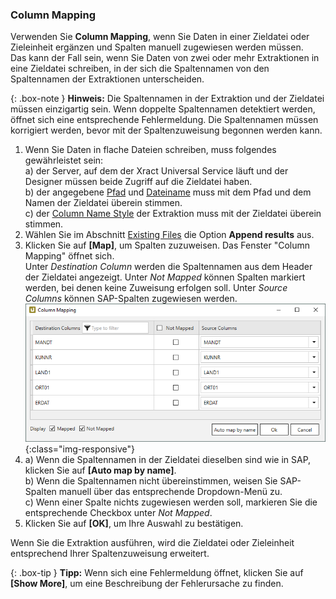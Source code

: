 ### Column Mapping

Verwenden Sie **Column Mapping**, wenn Sie Daten in einer Zieldatei oder Zieleinheit ergänzen und Spalten manuell zugewiesen werden müssen.<br>
Das kann der Fall sein, wenn Sie Daten von zwei oder mehr Extraktionen in eine Zieldatei schreiben, in der sich die Spaltennamen von den Spaltennamen der Extraktionen unterscheiden.

{: .box-note }
**Hinweis:** Die Spaltennamen in der Extraktion und der Zieldatei müssen einzigartig sein. 
Wenn doppelte Spaltennamen detektiert werden, öffnet sich eine entsprechende Fehlermeldung.
Die Spaltennamen müssen korrigiert werden, bevor mit der Spaltenzuweisung begonnen werden kann.

1. Wenn Sie Daten in flache Dateien schreiben, muss folgendes gewährleistet sein:<br>
a) der Server, auf dem der Xract Universal Service läuft und der Designer müssen beide Zugriff auf die Zieldatei haben.<br>
b) der angegebene [Pfad](#destination-details---destinationsdetails) und [Dateiname](#file-name) muss mit dem Pfad und dem Namen der Zieldatei überein stimmen.<br>
c) der [Column Name Style](#column-name-style) der Extraktion muss mit der Zieldatei überein stimmen.
2. Wählen Sie im Abschnitt [Existing Files](#existing-files) die Option **Append results** aus.<br>
3. Klicken Sie auf **[Map]**, um Spalten zuzuweisen. Das Fenster "Column Mapping" öffnet sich.<br>
Unter *Destination Column* werden die Spaltennamen aus dem Header der Zieldatei angezeigt. 
Unter *Not Mapped* können Spalten markiert werden, bei denen keine Zuweisung erfolgen soll.
Unter *Source Columns* können SAP-Spalten zugewiesen werden.<br>
![Column-Mapping](/img/content/column-mapping.png){:class="img-responsive"}
4. a) Wenn die Spaltennamen in der Zieldatei dieselben sind wie in SAP, klicken Sie auf **[Auto map by name]**.<br>
b) Wenn die Spaltennamen nicht übereinstimmen, weisen Sie SAP-Spalten manuell über das entsprechende Dropdown-Menü zu.<br>
c) Wenn einer Spalte nichts zugewiesen werden soll, markieren Sie die entsprechende Checkbox unter *Not Mapped*.<br>
5. Klicken Sie auf **[OK]**, um Ihre Auswahl zu bestätigen.

Wenn Sie die Extraktion ausführen, wird die Zieldatei oder Zieleinheit entsprechend Ihrer Spaltenzuweisung erweitert.

{: .box-tip }
**Tipp:** Wenn sich eine Fehlermeldung öffnet, klicken Sie auf **[Show More]**, um eine Beschreibung der Fehlerursache zu finden.

